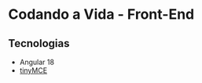 # Codando a Vida - Front-End

## Tecnologias

- Angular 18
- [tinyMCE](https://www.tiny.cloud/solutions/wysiwyg-angular-rich-text-editor/)
